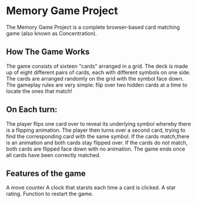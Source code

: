 # Memory Game Project
The Memory Game Project is a complete browser-based card matching game (also known as Concentration).

## How The Game Works
The game consists of sixteen "cards" arranged in a grid. The deck is made up of eight different pairs of cards, each with different symbols on one side. The cards are arranged randomly on the grid with the symbol face down. The gameplay rules are very simple: flip over two hidden cards at a time to locate the ones that match!

## On Each turn:

The player flips one card over to reveal its underlying symbol whereby there is a flipping animation.
The player then turns over a second card, trying to find the corresponding card with the same symbol.
If the cards match,there is an animation and both cards stay flipped over.
If the cards do not match, both cards are flipped face down with no animation.
The game ends once all cards have been correctly matched.

## Features of the game
A move counter
A clock that starsts each time a card is clicked.
A star rating.
Function to restart the game.


